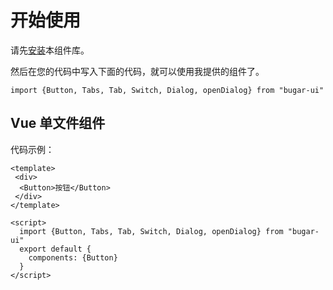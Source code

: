 # 开始使用

请先<a href="#/doc/install">安装</a>本组件库。

然后在您的代码中写入下面的代码，就可以使用我提供的组件了。
```
import {Button, Tabs, Tab, Switch, Dialog, openDialog} from "bugar-ui"
```

## Vue 单文件组件

代码示例：
```
<template>
 <div>
  <Button>按钮</Button>
 </div>
</template>

<script>
  import {Button, Tabs, Tab, Switch, Dialog, openDialog} from "bugar-ui"
  export default {
    components: {Button}
  }
</script>
```

